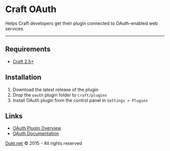 # Craft OAuth

Helps Craft developers get their plugin connected to OAuth-enabled web services.

-------------------------------------------

## Requirements

- [Craft 2.5+](http://buildwithcraft.com/)

## Installation

1. Download the latest release of the plugin
2. Drop the `oauth` plugin folder to `craft/plugins`
3. Install OAuth plugin from the control panel in `Settings > Plugins`

## Links

- [OAuth Plugin Overview](https://dukt.net/craft/oauth/)
- [OAuth Documentation](https://dukt.net/craft/oauth/docs)

[Dukt.net](https://dukt.net/) © 2015 - All rights reserved